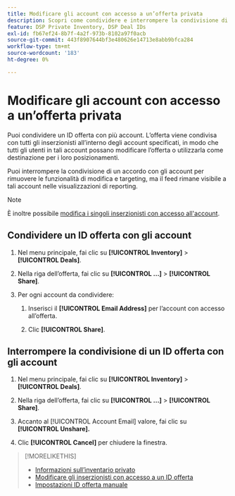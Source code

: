 ```yaml
---
title: Modificare gli account con accesso a un’offerta privata
description: Scopri come condividere e interrompere la condivisione di un accordo privato con account diversi.
feature: DSP Private Inventory, DSP Deal IDs
exl-id: fb67ef24-8b7f-4a2f-973b-8102a97f0acb
source-git-commit: 443f8907644bf3e480626e14713e8abb9bfca284
workflow-type: tm+mt
source-wordcount: '183'
ht-degree: 0%

---
```


# Modificare gli account con accesso a un’offerta privata

Puoi condividere un ID offerta con più account. L’offerta viene condivisa con tutti gli inserzionisti all’interno degli account specificati, in modo che tutti gli utenti in tali account possano modificare l’offerta o utilizzarla come destinazione per i loro posizionamenti.

Puoi interrompere la condivisione di un accordo con gli account per rimuovere le funzionalità di modifica e targeting, ma il feed rimane visibile a tali account nelle visualizzazioni di reporting.

>[!NOTE]
>
> È inoltre possibile [modifica i singoli inserzionisti con accesso all&#39;account](deal-id-edit-advertisers.md).

## Condividere un ID offerta con gli account

1. Nel menu principale, fai clic su **[!UICONTROL Inventory]** > **[!UICONTROL Deals]**.

1. Nella riga dell’offerta, fai clic su **[!UICONTROL ...]** > **[!UICONTROL Share]**.

1. Per ogni account da condividere:

   1. Inserisci il **[!UICONTROL Email Address]** per l’account con accesso all’offerta.

   1. Clic **[!UICONTROL Share]**.

## Interrompere la condivisione di un ID offerta con gli account

1. Nel menu principale, fai clic su **[!UICONTROL Inventory]** > **[!UICONTROL Deals]**.

1. Nella riga dell’offerta, fai clic su **[!UICONTROL ...]** > **[!UICONTROL Share]**.

1. Accanto al [!UICONTROL Account Email] valore, fai clic su **[!UICONTROL Unshare].**

1. Clic **[!UICONTROL Cancel]** per chiudere la finestra.

>[!MORELIKETHIS]
>
>* [Informazioni sull’inventario privato](private-inventory-about.md)
>* [Modificare gli inserzionisti con accesso a un ID offerta](/help/dsp/inventory/deal-id-edit-advertisers.md)
>* [Impostazioni ID offerta manuale](deal-id-settings.md)

